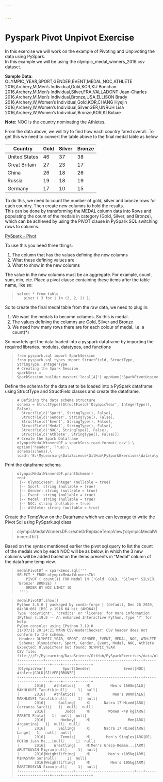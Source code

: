 ```yaml
---


---
```


<h1 id="pyspark-pivot-unpivot-exercise">Pyspark Pivot Unpivot Exercise</h1>
<p>In this exercise we will work on the example of Pivoting and Unpivoting the data using PySpark.<br>
In this example we will be using the olympic_medal_winners_2016.csv dataset.</p>
<p><strong>Sample Data:</strong><br>
OLYMPIC_YEAR,SPORT,GENDER,EVENT,MEDAL,NOC,ATHLETE<br>
2016,Archery,M,Men’s Individual,Gold,KOR,KU Bonchan<br>
2016,Archery,M,Men’s Individual,Silver,FRA,VALLADONT Jean-Charles<br>
2016,Archery,M,Men’s Individual,Bronze,USA,ELLISON Brady<br>
2016,Archery,W,Women’s Individual,Gold,KOR,CHANG Hyejin<br>
2016,Archery,W,Women’s Individual,Silver,GER,UNRUH Lisa<br>
2016,Archery,W,Women’s Individual,Bronze,KOR,KI Bobae</p>
<p><strong>Note:</strong> NOC is the country nominating the Athletes.</p>
<p>From the data above, we will try to find how each country fared overall. To get this we need to convert the table above to the final medal table as below</p>

<table>
<thead>
<tr>
<th>Country</th>
<th>Gold</th>
<th>Silver</th>
<th>Bronze</th>
</tr>
</thead>
<tbody>
<tr>
<td>United States</td>
<td>46</td>
<td>37</td>
<td>38</td>
</tr>
<tr>
<td>Great Britain</td>
<td>27</td>
<td>23</td>
<td>17</td>
</tr>
<tr>
<td>China</td>
<td>26</td>
<td>18</td>
<td>26</td>
</tr>
<tr>
<td>Russia</td>
<td>19</td>
<td>18</td>
<td>19</td>
</tr>
<tr>
<td>Germany</td>
<td>17</td>
<td>10</td>
<td>15</td>
</tr>
</tbody>
</table><p>To do this, we need to count the number of gold, silver and bronze rows for each country. Then create new columns to hold the results.<br>
This can be done by transforming the MEDAL column data into Rows and<br>
populating the count of the medals in category (Gold, Silver, and Bronze), which can be achieved by using the PIVOT clause in PySpark SQL switching rows to columns.</p>
<p><a href="https://spark.apache.org/docs/latest/sql-ref-syntax-qry-select-pivot.html">PySpark - Pivot</a></p>
<p>To use this you need three things:</p>
<ol>
<li>The column that has the values defining the new columns</li>
<li>What these defining values are</li>
<li>What to show in the new columns</li>
</ol>
<p>The value in the new columns must be an aggregate. For example, count, sum, min, etc. Place a pivot clause containing these items after the table name, like so:</p>
<blockquote>
<pre><code>select * from table 
   pivot ( 3 for 1 in (2, 2, 2) );
</code></pre>
</blockquote>
<p>So to create the final medal table from the raw data, we need to plug in:</p>
<ol>
<li>We want the medals to become columns. So this is medal.</li>
<li>The values defining the columns are Gold, Silver and Bronze</li>
<li>We need how many rows there are for each colour of medal. i.e. a count(*)</li>
</ol>
<p>So now lets get the data loaded into a pyspark dataframe by importing the required libraries. modules, datatypes, and functions</p>
<blockquote>
<pre><code>from pyspark.sql import SparkSession
from pyspark.sql.types import StructField, StructType, StringType, IntegerType
# Creating the Spark Session
sparkSess = SparkSession.builder.master('local[4]').appName('SparkPivotUnpivot').getOrCreate()
</code></pre>
</blockquote>
<p>Define the schema for the data set to be loaded into a PySpark dataframe using StructType and StructField classes and create the dataframe.</p>
<blockquote>
<pre><code># Defining the data schema structure
schema = StructType([StructField('OlympicYear', IntegerType(), False),
  StructField('Sport', StringType(), False),
  StructField('Gender', StringType(), False),
  StructField('Event', StringType(), False),
  StructField('Medal', StringType(), False),
  StructField('NOC', StringType(), False),
  StructField('Athlete', StringType(), False)])
# Create the Spark Dataframe
olympicMedalWinnersDF = sparkSess.read.format('csv').\
option('header', True).\
schema(schema).\
load(r'E:\MyLearning\DataScience\GitHub\PySparkExercises\data\olympic_medal_winners_2016.csv')
</code></pre>
</blockquote>
<p>Print the dataframe schema</p>
<blockquote>
<pre><code>olympicMedalWinnersDF.printSchema()
root
 |-- OlympicYear: integer (nullable = true)
 |-- Sport: string (nullable = true)
 |-- Gender: string (nullable = true)
 |-- Event: string (nullable = true)
 |-- Medal: string (nullable = true)
 |-- NOC: string (nullable = true)
 |-- Athlete: string (nullable = true)
</code></pre>
</blockquote>
<p>Create the TempView on the Dataframe which we can leverage to write the Pivot Sql using PySpark.sql class</p>
<blockquote>
<p>olympicMedalWinnersDF.createOrReplaceTempView(‘olympicMedalWinnersTbl’)</p>
</blockquote>
<p>Based on the syntax mentioned earlier the pivot sql query to list the count of the medals won by each NOC will be as below, in which the 3 new columns will be added based on the items presents in “Medal” column of the dataframe temp view.</p>
<blockquote>
<pre><code>medalPivotDf = sparkSess.sql('''  
SELECT * FROM olympicMedalWinnersTbl
    PIVOT ( count(1) FOR Medal IN ('Gold' GOLD, 'Silver' SILVER, 'Bronze' BRONZE) )
    ORDER BY NOC LIMIT 10 
 ''')
</code></pre>
</blockquote>
<blockquote>
<pre><code>medalPivotDf.show()
Python 3.8.6 | packaged by conda-forge | (default, Dec 26 2020, 04:30:06) [MSC v.1916 64 bit (AMD64)]
Type 'copyright', 'credits' or 'license' for more information
IPython 7.19.0 -- An enhanced Interactive Python. Type '?' for help.
PyDev console: using IPython 7.19.0
21/07/11 20:24:21 WARN CSVHeaderChecker: CSV header does not conform to the schema.
 Header: OLYMPIC_YEAR, SPORT, GENDER, EVENT, MEDAL, NOC, ATHLETE
 Schema: OlympicYear, Sport, Gender, Event, Medal, NOC, Athlete
Expected: OlympicYear but found: OLYMPIC_YEAR
CSV file: file:///E:/MyLearning/DataScience/GitHub/PySparkExercises/data/olympic_medal_winners_2016.csv
+-----------+-------------+------+--------------------+---+--------------------+----+------+------+
|OlympicYear|        Sport|Gender|               Event|NOC|             Athlete|GOLD|SILVER|BRONZE|
+-----------+-------------+------+--------------------+---+--------------------+----+------+------+
|       2016|    Athletics|     M|         Men's 1500m|ALG|   MAKHLOUFI Taoufik|null|     1|  null|
|       2016|    Athletics|     M|          Men's 800m|ALG|   MAKHLOUFI Taoufik|null|     1|  null|
|       2016|      Sailing|     X|      Nacra 17 Mixed|ARG|     Carranza Saroli|   1|  null|  null|
|       2016|         Judo|     W|        Women -48 kg|ARG|        PARETO Paula|   1|  null|  null|
|       2016|       Hockey|     M|                 Men|ARG|           Argentina|   1|  null|  null|
|       2016|      Sailing|     X|      Nacra 17 Mixed|ARG|               Lange|   1|  null|  null|
|       2016|       Tennis|     M|       Men's Singles|ARG|DEL POTRO Juan Ma...|null|     1|  null|
|       2016|    Wrestling|     M|Men's Greco-Roman...|ARM|   ARUTYUNYAN Migran|null|     1|  null|
|       2016|Weightlifting|     M|        Men's +105kg|ARM|        MINASYAN Gor|null|     1|  null|
|       2016|Weightlifting|     M|         Men's 105kg|ARM|   MARTIROSYAN Simon|null|     1|  null|
+-----------+-------------+------+--------------------+---+--------------------+----+------+------+
</code></pre>
</blockquote>

